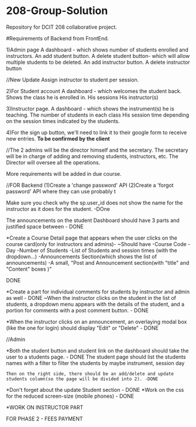 # 208-Group-Solution
Repository for DCIT 208 collaborative project.



#Requirements of Backend from FrontEnd.

1)Admin page
A dashboard - which shows number of students enrolled and instructors. 
An add student button.
A delete student button- which will allow multiple students to be deleted.
An add instructor button.
A delete instructor button

//New Update
Assign instructor to student per session.



2)For Student account
A dashboard - which welcomes the student back. 
Shows the class he is enrolled in.
His sessions
His instructor(s)




3)Instructor page.
A dashboard - which shows the instrument(s) he is teaching.
The number of students in each class
His session time depending on the session times indicated by the students.


4)For the sign up button, we'll need to link it to their google form to receive new entries. **To be confirmed by the client**


//The 2 admins will be the director himself and the secretary.
The secretary will be in charge of adding and removing students, instructors, etc.
The Director will oversee all the operations.

More requirements will be added in due course.



//FOR Backend
(1)Create a 'change password' API
(2)Create a 'forgot password' API where they can use probably t


Make sure you check why the sp.user_id does not show the name for the instructor as it does for the student. -DOne

The announcements on the student Dashboard should have 3 parts and justified space between - DONE

*Create a Course Detail page that appears when the user clicks on the course card(only for instructors and admins)-
    ~Should have 
        -Course Code
        -Day
        -Number of Students
        -List of Students and session times (with the dropdown...)
        -Announcements Section(which shows the list of announcements)
        -A small, "Post and Announcement section(with "title" and "Content" boxes )"

DONE

*Create a part for individual comments for students by instructor and admin as well - DONE
    ~When the instructor clicks on the student in the list of students, a dropdown menu appears with the details of the student, and a portion for comments with a post comment button. - DONE




*When the instructor clicks on an announcement, an overlaying modal box (like the one for login) should display "Edit" or "Delete" - DONE


//Admin

*Both the student button and student link on the dashboard should take the user to a students page. - DONE
    The student page should list the students names with a filter to filter the students by maybe instrument, session day


    Then on the right side, there should be an add/delete and update students column(so the page will be divided into 2). -DONE





*Don't forget about the update Student section - DONE
*Work on the css for the reduced screen-size (mobile phones) - DONE




*WORK ON INSTRUCTOR PART







FOR PHASE 2 - FEES PAYMENT 
